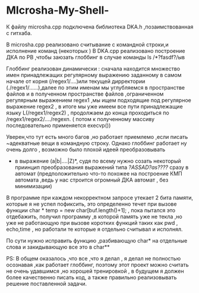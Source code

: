 # MIcrosha-My-Shell-

К файлу microsha.cpp подключена библиотека DKA.h ,позаимствованная с гитхаба.

В microsha.cpp   реализовано считывание с командной строки,и исполнение команд (некоторых )
В   DKA.cpp реализовано построение ДКА по РВ ,чтобы заюзать глоббинг в случае команды ls /*?fasdf?/ыв

Глоббинг реализован динамически : сначала находится множество имен принадлежащих регулярному выражению заданному в самом начале от корня (/regex1/....)или текущей дирректории (./regex1/......),далее по этим именам мы углубляемся в пространстве файлов и в полученном пространстве файлов ,ограниченном регулярным выражением
regex1 ,мы ищем подходящие под регулярное выражение regex2 , в итоге мы уже имеем все пути принадлежащие языку L(/regex1/regex2) , продолжаем до конца проходиться по /regex1/regex2/..../regexn. ( потом к полученному массиву последовательно применяется execvp())


Уверен,что тут есть много багов ,но работает приемлемо ,если писать ~адекватные вещи в командную строку.
Однако глоббинг работает ну очень долго , возможно было плохой идеей преобразовывать 
* в выражение (a|b|....|Z)*,  судя по всему нужно созать некоторый приинцип преобразования выражений типа *?ASSAD?as????*
 сразу в автомат (предположительно что-то похожее на построение КМП автомата ,ведь у нас строится огромный ДКА автомат , без минимизации)
 
 В программе при каждом некорректном запросе утекает 2 бита памяти, которые я не успел пофиксить, это определенно течет при 
 вызове функции char * temp = new char[buf.length()+1]; , пока пытался это отдебажить, получил программу ,в которой память уже не текла ,но уже не работающую при вызове коротких функций таких как pwd , echo,time , но работали те которые я отдельно считывал и исполнял.
 
 По сути нужно исправить функцию ,разбивающую  char* на отдельные слова и закидывающую все это в char**
 
PS: В общем оказалось ,что все ,что я делал , я делал не полностью осознавая ,как работает глоббинг, поэтому этот проект можно считать не очень удавшимся ,но хорошей тренировкой , в будущем я должен более качественно писать код, а также правильно реализовывать решение поставленной задачи. 
